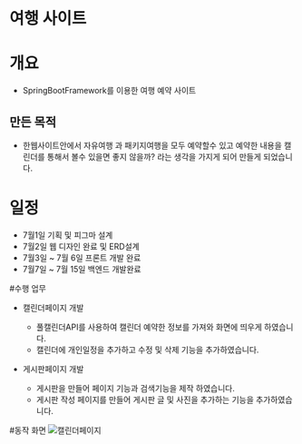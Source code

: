 # 여행 사이트
# 개요
 + SpringBootFramework를 이용한 여행 예약 사이트
## 만든 목적
 + 한웹사이트안에서 자유여행 과 패키지여행을 모두 예약할수 있고 예약한 내용을 캘린더를 통해서 볼수 있을면 좋지 않을까? 라는 생각을 가지게 되어 만들게 되었습니다.

# 일정
 + 7월1일 기획 및 피그마 설계
 + 7월2일 웹 디자인 완료 및 ERD설계
 + 7월3일 ~ 7월 6일 프론트 개발 완료
 + 7월7일 ~ 7월 15일 백엔드 개발완료

#수행 업무
+ 캘린더페이지 개발
  +  풀캘린더API를 사용하여 캘린더 예약한 정보를 가져와 화면에 띄우게 하였습니다.
  +  캘린더에 개인일정을 추가하고 수정 및 삭제 기능을 추가하였습니다.
 
+ 게시판페이지 개발
  +  게시판을 만들어 페이지 기능과 검색기능을 제작 하였습니다.
  +  게시판 작성 페이지를 만들어 게시판 글 및 사진을 추가하는 기능을 추가하였습니다.


#동작 화면
   ![캘린더페이지](https://github.com/user-attachments/assets/dac7730c-6f2d-479e-8364-7177e826e392)
    
